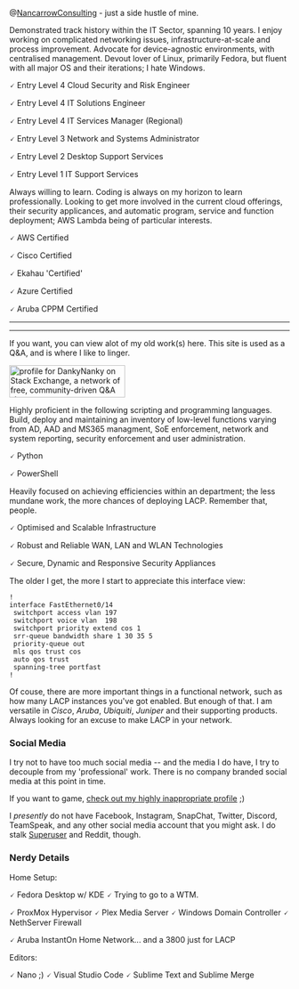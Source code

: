 @[NancarrowConsulting](https://michaelnancarrow.com) - just a side hustle of mine.

Demonstrated track history within the IT Sector, spanning 10 years. I enjoy working on complicated networking issues, infrastructure-at-scale and process improvement. Advocate for device-agnostic environments, with centralised management. Devout lover of Linux, primarily Fedora, but fluent with all major OS and their iterations; I hate Windows.

🗸 Entry Level 4 Cloud Security and Risk Engineer

🗸 Entry Level 4 IT Solutions Engineer

🗸 Entry Level 4 IT Services Manager (Regional)

🗸 Entry Level 3 Network and Systems Administrator

🗸 Entry Level 2 Desktop Support Services

🗸 Entry Level 1 IT Support Services

Always willing to learn. Coding is always on my horizon to learn professionally. Looking to get more involved in the current cloud offerings, their security applicances, and automatic program, service and function deployment; AWS Lambda being of particular interests. 

🗸 AWS Certified

🗸 Cisco Certified

🗸 Ekahau 'Certified'

🗸 Azure Certified

🗸 Aruba CPPM Certified

-----
_____
If you want, you can view alot of my old work(s) here. This site is used as a Q&A, and is where I like to linger.

<a href="https://stackexchange.com/users/3557691"><img src="https://stackexchange.com/users/flair/3557691.png" width="208" height="58" alt="profile for DankyNanky on Stack Exchange, a network of free, community-driven Q&amp;A sites" title="profile for DankyNanky on Stack Exchange, a network of free, community-driven Q&amp;A sites"></a>

Highly proficient in the following scripting and programming languages. Build, deploy and maintaining an inventory of low-level functions varying from AD, AAD and MS365 managment, SoE enforcement, network and system reporting, security enforcement and user administration. 

🗸 Python

🗸 PowerShell

Heavily focused on achieving efficiencies within an department; the less mundane work, the more chances of deploying LACP. Remember that, people. 

🗸 Optimised and Scalable Infrastructure

🗸 Robust and Reliable WAN, LAN and WLAN Technologies

🗸 Secure, Dynamic and Responsive Security Appliances


The older I get, the more I start to appreciate this interface view: 
```
!
interface FastEthernet0/14
 switchport access vlan 197
 switchport voice vlan  198
 switchport priority extend cos 1
 srr-queue bandwidth share 1 30 35 5
 priority-queue out
 mls qos trust cos
 auto qos trust
 spanning-tree portfast
!
```
Of couse, there are more important things in a functional network, such as how many LACP instances you've got enabled. But enough of that. I am versatile in *Cisco*, *Aruba*, *Ubiquiti*, *Juniper* and their supporting products. Always looking for an excuse to make LACP in your network.

### Social Media
I try not to have too much social media -- and the media I do have, I try to decouple from my 'professional' work. There is no company branded social media at this point in time. 

If you want to game, [check out my highly inappropriate profile](https://steamcommunity.com/id/DankyNanky/) ;) 

I *presently* do not have Facebook, Instagram, SnapChat, Twitter, Discord, TeamSpeak, and any other social media account that you might ask. I do stalk [Superuser](https://stackexchange.com/users/3557691/dankynanky) and Reddit, though.

### Nerdy Details

Home Setup:

🗸 Fedora Desktop w/ KDE
      🗸 Trying to go to a WTM.

🗸 ProxMox Hypervisor
      🗸 Plex Media Server
      🗸 Windows Domain Controller
      🗸 NethServer Firewall

🗸 Aruba InstantOn Home Network... and a 3800 just for LACP 

Editors:

🗸 Nano ;) 
🗸 Visual Studio Code
🗸 Sublime Text and Sublime Merge